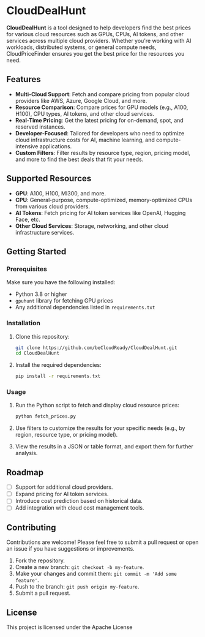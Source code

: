 
# CloudDealHunt

**CloudDealHunt** is a tool designed to help developers find the best prices for various cloud resources such as GPUs, CPUs, AI tokens, and other services across multiple cloud providers. Whether you're working with AI workloads, distributed systems, or general compute needs, CloudPriceFinder ensures you get the best price for the resources you need.

## Features

- **Multi-Cloud Support**: Fetch and compare pricing from popular cloud providers like AWS, Azure, Google Cloud, and more.
- **Resource Comparison**: Compare prices for GPU models (e.g., A100, H100), CPU types, AI tokens, and other cloud services.
- **Real-Time Pricing**: Get the latest pricing for on-demand, spot, and reserved instances.
- **Developer-Focused**: Tailored for developers who need to optimize cloud infrastructure costs for AI, machine learning, and compute-intensive applications.
- **Custom Filters**: Filter results by resource type, region, pricing model, and more to find the best deals that fit your needs.

## Supported Resources

- **GPU**: A100, H100, MI300, and more.
- **CPU**: General-purpose, compute-optimized, memory-optimized CPUs from various cloud providers.
- **AI Tokens**: Fetch pricing for AI token services like OpenAI, Hugging Face, etc.
- **Other Cloud Services**: Storage, networking, and other cloud infrastructure services.

## Getting Started

### Prerequisites

Make sure you have the following installed:
- Python 3.8 or higher
- `gpuhunt` library for fetching GPU prices
- Any additional dependencies listed in `requirements.txt`

### Installation

1. Clone this repository:

   ```bash
   git clone https://github.com/beCloudReady/CloudDealHunt.git
   cd CloudDealHunt
   ```

2. Install the required dependencies:

   ```bash
   pip install -r requirements.txt
   ```

### Usage

1. Run the Python script to fetch and display cloud resource prices:

   ```bash
   python fetch_prices.py
   ```

2. Use filters to customize the results for your specific needs (e.g., by region, resource type, or pricing model).

3. View the results in a JSON or table format, and export them for further analysis.



## Roadmap

- [ ] Support for additional cloud providers.
- [ ] Expand pricing for AI token services.
- [ ] Introduce cost prediction based on historical data.
- [ ] Add integration with cloud cost management tools.

## Contributing

Contributions are welcome! Please feel free to submit a pull request or open an issue if you have suggestions or improvements.

1. Fork the repository.
2. Create a new branch: `git checkout -b my-feature`.
3. Make your changes and commit them: `git commit -m 'Add some feature'`.
4. Push to the branch: `git push origin my-feature`.
5. Submit a pull request.

## License

This project is licensed under the Apache License

